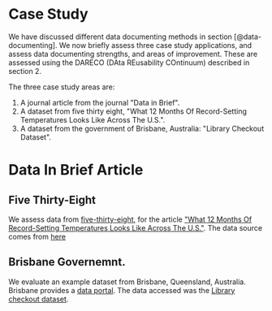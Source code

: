 # Case Study

We have discussed different data documenting methods in section [@data-documenting]. We now briefly assess three case study applications, and assess data documenting strengths, and areas of improvement. These are assessed using the DARECO (DAta REusability COntinuum) described in section 2.

The three case study areas are:

1. A journal article from the journal "Data in Brief".
2. A dataset from five thirty eight, "What 12 Months Of Record-Setting Temperatures Looks Like Across The U.S.".
3. A dataset from the government of Brisbane, Australia: "Library Checkout Dataset".

# Data In Brief Article

## Five Thirty-Eight

We assess data from [five-thirty-eight](https://data.fivethirtyeight.com/), for the article ["What 12 Months Of Record-Setting Temperatures Looks Like Across The U.S."](https://fivethirtyeight.com/features/what-12-months-of-record-setting-temperatures-looks-like-across-the-u-s/). The data source comes from [here](https://github.com/fivethirtyeight/data/tree/master/us-weather-history)

## Brisbane Governemnt.

We evaluate an example dataset from Brisbane, Queensland, Australia. Brisbane provides a [data portal](https://www.data.brisbane.qld.gov.au/data/dataset). The data accessed was the [Library checkout dataset](https://www.data.brisbane.qld.gov.au/data/dataset/library-checkouts-branch-date#).
